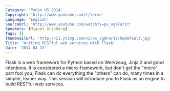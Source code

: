 ```yaml
---
Category: 'PyCon US 2014'
Copyright: 'http://www.youtube.com/t/terms'
Language: 'English'
SourceUrl: 'http://www.youtube.com/watch?v=px_vg9Far1Y'
Speakers: [Miguel Grinberg]
Tags: []
ThumbnailUrl: 'http://i1.ytimg.com/vi/px_vg9Far1Y/hqdefault.jpg'
Title: 'Writing RESTful web services with Flask'
date: '2014-04-13'
---
```

Flask is a web framework for Python based on Werkzeug, Jinja 2 and good intentions. It is considered a micro-framework, but don't get the "micro" part fool you; Flask can do everything the "others" can do, many times in a simpler, leaner way. This session will introduce you to Flask as an engine to build RESTful web services.

